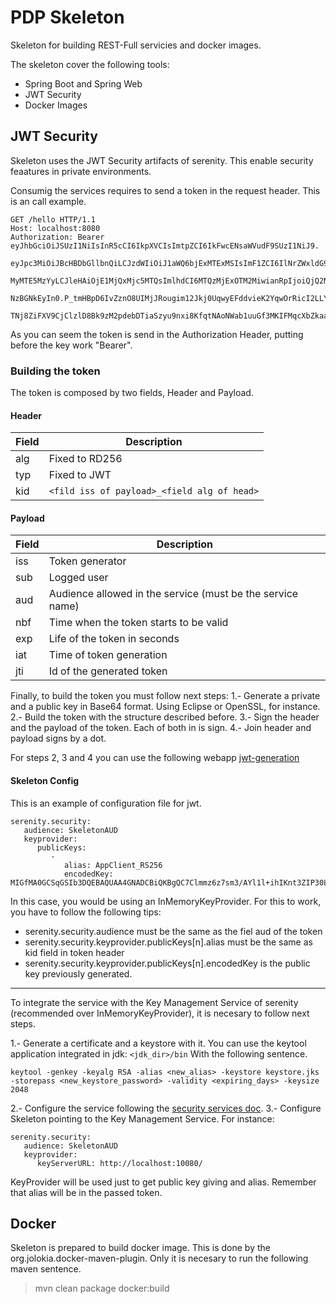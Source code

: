 # PDP Skeleton

Skeleton for building REST-Full servicies and docker images. 

The skeleton cover the following tools:

 - Spring Boot and Spring Web
 - JWT Security
 - Docker Images

## JWT Security 

Skeleton uses the JWT Security artifacts of serenity. This enable security feaatures in private environments.

Consumig the services requires to send a token in the request header. This is an call example.

```
GET /hello HTTP/1.1
Host: localhost:8080
Authorization: Bearer eyJhbGciOiJSUzI1NiIsInR5cCI6IkpXVCIsImtpZCI6IkFwcENsaWVudF9SUzI1NiJ9.
			eyJpc3MiOiJBcHBDbGllbnQiLCJzdWIiOiJ1aWQ6bjExMTExMSIsImF1ZCI6IlNrZWxldG9uQVVEIiwibmJmIjoxND
			MyMTE5MzYyLCJleHAiOjE1MjQxMjc5MTQsImlhdCI6MTQzMjExOTM2MiwianRpIjoiQjQ2NTc4QzIwRDlGN0UwMDA4
			NzBGNkEyIn0.P_tmHBpD6IvZznO8UIMjJRougim12Jkj0UqwyEFddvieK2YqwOrRicI2LLYYjdtpPxcCdss7NZkV_1nQ
			TNj8ZiFXV9CjClzlD8Bk9zM2pdebDTiaSzyu9nxi8KfqtNAoNWab1uuGf3MKIFMqcXbZkaad86jDFDmZpoREeY_fbRQ
```

As you can seem the token is send in the Authorization Header, putting before the key work "Bearer".

### Building the token

The token is composed by two fields, Header and Payload.

#### Header
|Field|Description|
|----|--------|
|alg|Fixed to RD256|
|typ|Fixed to JWT|
|kid|``<fild iss of payload>_<field alg of head>``|

#### Payload
|Field|Description|
|----|--------|
|iss|Token generator|
|sub|Logged user|
|aud|Audience allowed in the service (must be the service name)|
|nbf|Time when the token starts to be valid|
|exp|Life of the token in seconds|
|iat|Time of token generation|
|jti|Id of the generated token|

Finally, to build the token you must follow next steps:
1.- Generate a private and a public key in Base64 format. Using Eclipse or OpenSSL, for instance.
2.- Build the token with the structure described before.
3.- Sign the header and the payload of the token. Each of both in is sign.
4.- Join header and payload signs by a dot. 

For steps 2, 3 and 4 you can use the following webapp [jwt-generation](https://jwt.io/)

#### Skeleton Config
This is an example of configuration file for jwt.

```
serenity.security:
   audience: SkeletonAUD
   keyprovider:
      publicKeys:
         - 
            alias: AppClient_RS256
            encodedKey: MIGfMA0GCSqGSIb3DQEBAQUAA4GNADCBiQKBgQC7Clmmz6z7sm3/AYl1l+ihIKnt3ZIP30LJp6PkmY10N3ZnLyUlv5lW7hkDffPiYI00vx+9Wfh/ggONUvQDZoY/cOBL25dCrdGdO49g1e5jTARmv/kl5iBz+jxU4AJnbg4YiOphYhN0B99qYjVb2t7Q/I8t3qsvaIjsuhYed2P2nwIDAQAB
```

In this case, you would be using an InMemoryKeyProvider. For this to work, you have to follow the following tips:
- serenity.security.audience must be the same as the fiel aud of the token
- serenity.security.keyprovider.publicKeys[n].alias must be the same as kid field in token header
- serenity.security.keyprovider.publicKeys[n].encodedKey is the public key previously generated.

---

To integrate the service with the Key Management Service of serenity (recommended over InMemoryKeyProvider), it is necesary to follow next steps.

1.- Generate a certificate and a keystore with it. You can use the keytool application integrated in jdk: ``<jdk_dir>/bin`` With the following sentence.
```
keytool -genkey -keyalg RSA -alias <new_alias> -keystore keystore.jks -storepass <new_keystore_password> -validity <expiring_days> -keysize 2048

```
2.- Configure  the service following the [security services doc](https://gitlab.alm.gsnetcloud.corp/serenity-security-services/security-srv-keymanager).
3.- Configure Skeleton pointing to the Key Management Service. For instance:
```
serenity.security:
   audience: SkeletonAUD
   keyprovider: 
      keyServerURL: http://localhost:10080/
```

KeyProvider will be used just to get public key giving and alias. Remember that alias will be in the passed token.

## Docker

Skeleton is prepared to build docker image. This is done by the org.jolokia.docker-maven-plugin. 
Only it is necesary to run the following maven sentence.
>mvn clean package docker:build